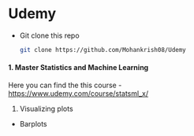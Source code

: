 # Udemy

- Git clone this repo

    ```bash
    git clone https://github.com/Mohankrish08/Udemy

#### 1. Master Statistics and Machine Learning

Here you can find the this course - https://www.udemy.com/course/statsml_x/

1. Visualizing plots

* Barplots 